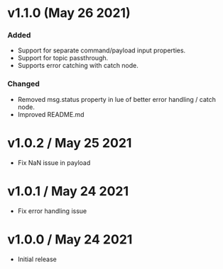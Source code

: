 v1.1.0 (May 26 2021)
===================
  ### Added
  * Support for separate command/payload input properties.
  * Support for topic passthrough.
  * Supports error catching with catch node.

  ### Changed
  * Removed msg.status property in lue of better error handling / catch node.
  * Improved README.md
  
v1.0.2 / May 25 2021
===================
  
  * Fix NaN issue in payload

v1.0.1 / May 24 2021
===================
  
  * Fix error handling issue

v1.0.0 / May 24 2021
===================
  
  * Initial release